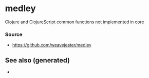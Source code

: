 # medley

Clojure and ClojureScript common functions not implemented in core

### Source

  - <https://github.com/weavejester/medley>

## See also (generated)

  -
